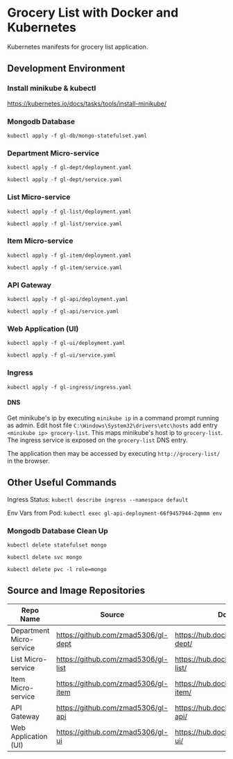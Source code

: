 # Grocery List with Docker and Kubernetes

Kubernetes manifests for grocery list application.

## Development Environment

### Install minikube & kubectl

https://kubernetes.io/docs/tasks/tools/install-minikube/

### Mongodb Database

`kubectl apply -f gl-db/mongo-statefulset.yaml`

### Department Micro-service

`kubectl apply -f gl-dept/deployment.yaml`

`kubectl apply -f gl-dept/service.yaml`

### List Micro-service

`kubectl apply -f gl-list/deployment.yaml`

`kubectl apply -f gl-list/service.yaml`

### Item Micro-service

`kubectl apply -f gl-item/deployment.yaml`

`kubectl apply -f gl-item/service.yaml`

### API Gateway

`kubectl apply -f gl-api/deployment.yaml`

`kubectl apply -f gl-api/service.yaml`

### Web Application (UI)

`kubectl apply -f gl-ui/deployment.yaml`

`kubectl apply -f gl-ui/service.yaml`

### Ingress

`kubectl apply -f gl-ingress/ingress.yaml`

#### DNS

Get minikube's ip by executing `minikube ip` in a command prompt running as admin. Edit host file `C:\Windows\System32\drivers\etc\hosts` add entry `<minikube ip> grocery-list`. This maps minikube's host ip to `grocery-list`. The ingress service is exposed on the `grocery-list` DNS entry.

The application then may be accessed by executing `http://grocery-list/` in the browser.

## Other Useful Commands

Ingress Status: `kubectl describe ingress --namespace default`

Env Vars from Pod: `kubectl exec gl-api-deployment-66f9457944-2qmmm env`

### Mongodb Database Clean Up

`kubectl delete statefulset mongo`

`kubectl delete svc mongo`

`kubectl delete pvc -l role=mongo`

## Source and Image Repositories

| Repo Name                | Source                              | Docker Image                               |
| ------------------------ | ----------------------------------- | ------------------------------------------ |
| Department Micro-service | https://github.com/zmad5306/gl-dept | https://hub.docker.com/r/zmad5306/gl-dept/ |
| List Micro-service       | https://github.com/zmad5306/gl-list | https://hub.docker.com/r/zmad5306/gl-list/ |
| Item Micro-service       | https://github.com/zmad5306/gl-item | https://hub.docker.com/r/zmad5306/gl-item/ |
| API Gateway              | https://github.com/zmad5306/gl-api  | https://hub.docker.com/r/zmad5306/gl-api/  |
| Web Application (UI)     | https://github.com/zmad5306/gl-ui   | https://hub.docker.com/r/zmad5306/gl-ui/   |